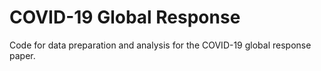 # COVID-19 Global Response

Code for data preparation and analysis for the COVID-19 global response paper.
